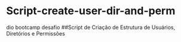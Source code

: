 # Script-create-user-dir-and-perm
dio bootcamp desafio
##Script de Criação de Estrutura de Usuários, Diretórios e Permissões
